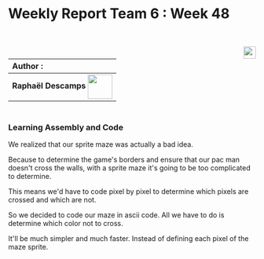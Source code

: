 # Weekly Report Team 6 : Week 48 

<br>

[<img src="https://www.presse-citron.net/app/uploads/2020/06/linkedin-logo.jpg"  width="25px" align=right>](https://www.linkedin.com/in/rapha%C3%ABl-descamps-201112293)


| Author :        |
| :-------------- |
| **Raphaël Descamps** <img src="https://ca.slack-edge.com/T019N8PRR7W-U05TNB290FJ-abc72bbf0d47-512" width="50px" align=center> 


### <br> Learning Assembly and Code 

We realized that our sprite maze was actually a bad idea. 

Because to determine the game's borders and ensure that our pac man doesn't cross the walls, with a sprite maze it's going to be too complicated to determine. 

This means we'd have to code pixel by pixel to determine which pixels are crossed and which are not. 

So we decided to code our maze in ascii code. All we have to do is determine which color not to cross. 

It'll be much simpler and much faster. Instead of defining each pixel of the maze sprite. 